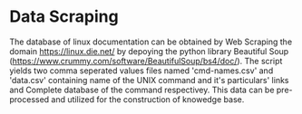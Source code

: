 # **Data Scraping**

The database of linux documentation can be obtained by Web Scraping the domain https://linux.die.net/ by depoying the python library Beautiful Soup (https://www.crummy.com/software/BeautifulSoup/bs4/doc/). The script yields two comma seperated values files
named 'cmd-names.csv' and 'data.csv' containing name of the UNIX command and it's particulars' links and Complete database of the command respectivey. 
This data can be pre-processed and utilized for the construction of knowedge base.
